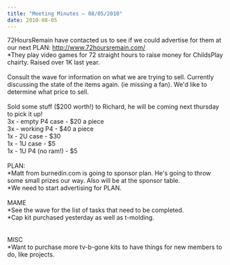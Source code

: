 ```yaml
---
title: "Meeting Minutes – 08/05/2010"
date: 2010-08-05
---
```

72HoursRemain have contacted us to see if we could advertise for them at our next PLAN: http://www.72hoursremain.com/<br />
*They play video games for 72 straight hours to raise money for ChildsPlay chairty. Raised over 1K last year. <br />
<br />
Consult the wave for information on what we are trying to sell. Currently discussing the state of the items again. (ie missing a fan). We'd like to determine what price to sell. <br />
<br />
Sold some stuff ($200 worth!) to Richard, he will be coming next thursday to pick it up!<br />
3x - empty P4 case - $20 a piece<br />
3x - working P4 - $40 a piece<br />
1x - 2U case - $30<br />
1x - 1U case - $5<br />
1x - 1U P4 (no ram!) - $5<br />
<br />
PLAN:<br />
*Matt from burnedin.com is going to sponsor plan. He's going to throw some small prizes our way. Also will be at the sponsor table. <br />
*We need to start advertising for PLAN.<br />
<br />
MAME<br />
*See the wave for the list of tasks that need to be completed. <br />
*Cap kit purchased yesterday as well as t-molding. <br />
<br />
<br />
MISC<br />
*Want to purchase more tv-b-gone kits to have things for new members to do, like projects. <br />

